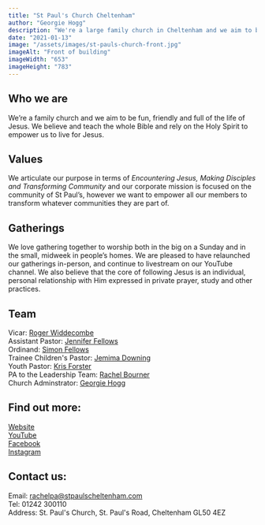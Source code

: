 ```yaml
---
title: "St Paul's Church Cheltenham"
author: "Georgie Hogg"
description: "We're a large family church in Cheltenham and we aim to be fun, friendly and full of the life of Jesus. Our purpose is to 'Encounter Jesus, Make Disciples and Transform Community'."
date: "2021-01-13"
image: "/assets/images/st-pauls-church-front.jpg"
imageAlt: "Front of building"
imageWidth: "653"
imageHeight: "783"
---
```


## **Who we are**
We’re a family church and we aim to be fun, friendly and full of the life of Jesus. We believe and teach the whole Bible and rely on the Holy Spirit to empower us to live for Jesus.

## **Values**
We articulate our purpose in terms of *Encountering Jesus, Making Disciples and Transforming Community* and our corporate mission is focused on the community of St Paul’s, however we want to empower all our members to transform whatever communities they are part of.

## **Gatherings**
We love gathering together to worship both in the big on a Sunday and in the small, midweek in people’s homes. We are pleased to have relaunched our gatherings in-person, and continue to livestream on our YouTube channel. We also believe that the core of following Jesus is an individual, personal relationship with Him expressed in private prayer, study and other practices.

## **Team**
Vicar: [Roger Widdecombe](https://www.stpaulscheltenham.com/about-us/staff/)  
Assistant Pastor: [Jennifer Fellows](https://www.stpaulscheltenham.com/about-us/staff/)  
Ordinand: [Simon Fellows](https://www.stpaulscheltenham.com/about-us/staff/)  
Trainee Children's Pastor: [Jemima Downing](http:/https://www.stpaulscheltenham.com/about-us/staff/)  
Youth Pastor: [Kris Forster](https://www.stpaulscheltenham.com/about-us/staff/)  
PA to the Leadership Team: [Rachel Bourner](https://www.stpaulscheltenham.com/about-us/staff/)  
Church Adminstrator: [Georgie Hogg](https://www.stpaulscheltenham.com/about-us/staff/)  

## **Find out more:**
[Website](https://www.stpaulscheltenham.com)  
[YouTube](https://www.youtube.com/channel/UCnTUgVr6kEoQMbabOKd8pmA/featured)  
[Facebook](https://www.facebook.com/stpaulscheltenham)  
[Instagram](https://www.instagram.com/stpaulscheltenham)  

## **Contact us:**
Email: rachelpa@stpaulscheltenham.com  
Tel: 01242 300110  
Address: St. Paul's Church, St. Paul's Road, Cheltenham GL50 4EZ  